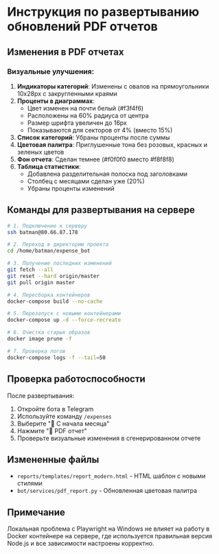 # Инструкция по развертыванию обновлений PDF отчетов

## Изменения в PDF отчетах

### Визуальные улучшения:
1. **Индикаторы категорий**: Изменены с овалов на прямоугольники 10x28px с закругленными краями
2. **Проценты в диаграммах**: 
   - Цвет изменен на почти белый (#f3f4f6)
   - Расположены на 60% радиуса от центра
   - Размер шрифта увеличен до 16px
   - Показываются для секторов от 4% (вместо 15%)
3. **Список категорий**: Убраны проценты после суммы
4. **Цветовая палитра**: Приглушенные тона без розовых, красных и зеленых цветов
5. **Фон отчета**: Сделан темнее (#f0f0f0 вместо #f8f8f8)
6. **Таблица статистики**:
   - Добавлена разделительная полоска под заголовками
   - Столбец с месяцами сделан уже (20%)
   - Убраны проценты изменений

## Команды для развертывания на сервере

```bash
# 1. Подключение к серверу
ssh batman@80.66.87.178

# 2. Переход в директорию проекта
cd /home/batman/expense_bot

# 3. Получение последних изменений
git fetch --all
git reset --hard origin/master
git pull origin master

# 4. Пересборка контейнеров
docker-compose build --no-cache

# 5. Перезапуск с новыми контейнерами
docker-compose up -d --force-recreate

# 6. Очистка старых образов
docker image prune -f

# 7. Проверка логов
docker-compose logs -f --tail=50
```

## Проверка работоспособности

После развертывания:
1. Откройте бота в Telegram
2. Используйте команду `/expenses`
3. Выберите "📅 С начала месяца"
4. Нажмите "📄 PDF отчет"
5. Проверьте визуальные изменения в сгенерированном отчете

## Измененные файлы

- `reports/templates/report_modern.html` - HTML шаблон с новыми стилями
- `bot/services/pdf_report.py` - Обновленная цветовая палитра

## Примечание

Локальная проблема с Playwright на Windows не влияет на работу в Docker контейнере на сервере, где используется правильная версия Node.js и все зависимости настроены корректно.